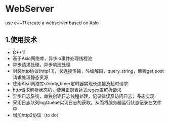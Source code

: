 # WebServer
use c++11 create a webserver
based on Asio
## 1.使用技术
* C++11
* 基于Asio网络库，异步io事件处理线程池
* 异步请求处理，异步响应处理
* 封装http协议(http1.1)，长连接传输，%编解码，query_string，解析get,post请求处理静态资源
* 使用Aiso网络库steady_timer定时器实现长连接及超时请求
* http请求解析状态机，使用正则表达式regex库解析请求
* 异步日志系统，单独创建日志线程处理，记录错误及访问日志，多态实现
* 采用日志队列logQueue实现日志的获取，从而将服务器运行状态记录在文件中
* 增加http2协议（to do）
